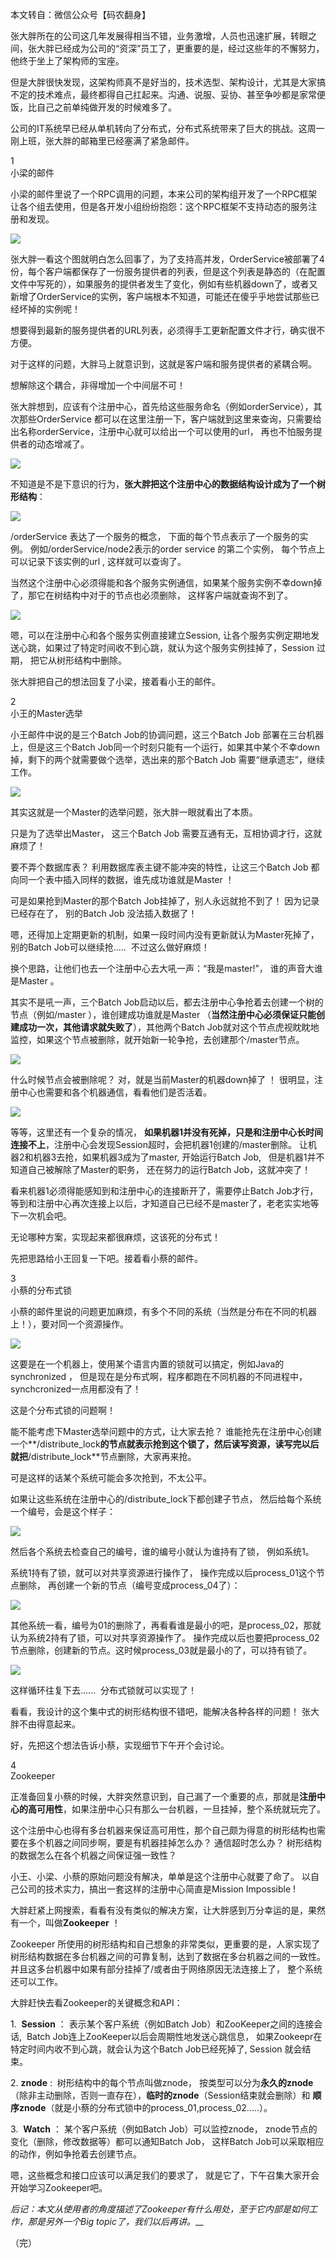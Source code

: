 本文转自：微信公众号【码农翻身】

张大胖所在的公司这几年发展得相当不错，业务激增，人员也迅速扩展，转眼之间，张大胖已经成为公司的“资深”员工了，更重要的是，经过这些年的不懈努力，他终于坐上了架构师的宝座。

但是大胖很快发现，这架构师真不是好当的，技术选型、架构设计，尤其是大家搞不定的技术难点，最终都得自己扛起来。沟通、说服、妥协、甚至争吵都是家常便饭，比自己之前单纯做开发的时候难多了。

公司的IT系统早已经从单机转向了分布式，分布式系统带来了巨大的挑战。这周一刚上班，张大胖的邮箱里已经塞满了紧急邮件。

<section data-tools="135编辑器" data-id="87856" data-width="97%">

<section>

<section data-original-title="" title="">1</section>

<section data-bgless="lighten" data-brushtype="text" data-bglessp="20%">小梁的邮件</section>

</section>

</section>

小梁的邮件里说了一个RPC调用的问题，本来公司的架构组开发了一个RPC框架让各个组去使用，但是各开发小组纷纷抱怨：这个RPC框架不支持动态的服务注册和发现。

![](http://mmbiz.qpic.cn/mmbiz_png/KyXfCrME6UKd9Mnu73usOhicg51ian3Fe5fLYYRMevVm4dOmuTE6iafA6Vbmmk79sy2bAehicuAcYTnkxgaByemTgA/640?wx_fmt=png&tp=webp&wxfrom=5&wx_lazy=1&wx_co=1)

张大胖一看这个图就明白怎么回事了，为了支持高并发，OrderService被部署了4份，每个客户端都保存了一份服务提供者的列表，但是这个列表是静态的（在配置文件中写死的），如果服务的提供者发生了变化，例如有些机器down了，或者又新增了OrderService的实例，客户端根本不知道，可能还在傻乎乎地尝试那些已经坏掉的实例呢！

想要得到最新的服务提供者的URL列表，必须得手工更新配置文件才行，确实很不方便。

对于这样的问题，大胖马上就意识到，这就是客户端和服务提供者的紧耦合啊。

想解除这个耦合，非得增加一个中间层不可！

张大胖想到，应该有个注册中心，首先给这些服务命名（例如orderService），其次那些OrderService 都可以在这里注册一下，客户端就到这里来查询，只需要给出名称orderService，注册中心就可以给出一个可以使用的url， 再也不怕服务提供者的动态增减了。

![](http://mmbiz.qpic.cn/mmbiz_png/KyXfCrME6UKd9Mnu73usOhicg51ian3Fe5z0u0F1aVrHveOrJAL2uHBCSgyOyRSuN9FleCVsgRt83IU8k9WLqJ4Q/640?wx_fmt=png&tp=webp&wxfrom=5&wx_lazy=1&wx_co=1)

不知道是不是下意识的行为，**张大胖把这个注册中心的数据结构设计成为了一个树形结构**：

![](http://mmbiz.qpic.cn/mmbiz_png/KyXfCrME6UKd9Mnu73usOhicg51ian3Fe5AxQdKMZn78xhphe1513aQSLODMYJtdpjXLJIMWUJsayHI30NMnSLjQ/640?wx_fmt=png&tp=webp&wxfrom=5&wx_lazy=1&wx_co=1)

/orderService 表达了一个服务的概念， 下面的每个节点表示了一个服务的实例。 例如/orderService/node2表示的order service 的第二个实例， 每个节点上可以记录下该实例的url , 这样就可以查询了。

当然这个注册中心必须得能和各个服务实例通信，如果某个服务实例不幸down掉了，那它在树结构中对于的节点也必须删除， 这样客户端就查询不到了。

![](http://mmbiz.qpic.cn/mmbiz_png/KyXfCrME6UKd9Mnu73usOhicg51ian3Fe5VcUosHROr9bJ9YnaVHKLFCLDb4TicIunmE7O74MpAuticCV6gZ0QJ0Lw/640?wx_fmt=png&tp=webp&wxfrom=5&wx_lazy=1&wx_co=1)

嗯，可以在注册中心和各个服务实例直接建立Session, 让各个服务实例定期地发送心跳，如果过了特定时间收不到心跳，就认为这个服务实例挂掉了，Session 过期， 把它从树形结构中删除。

张大胖把自己的想法回复了小梁，接着看小王的邮件。

<section data-tools="135编辑器" data-id="87856" data-width="97%">

<section>

<section data-original-title="" title="">2</section>

<section data-bgless="lighten" data-brushtype="text" data-bglessp="20%">小王的Master选举</section>

</section>

</section>

小王邮件中说的是三个Batch Job的协调问题，这三个Batch Job 部署在三台机器上，但是这三个Batch Job同一个时刻只能有一个运行，如果其中某个不幸down掉，剩下的两个就需要做个选举，选出来的那个Batch Job 需要“继承遗志”，继续工作。 

![](http://mmbiz.qpic.cn/mmbiz_png/KyXfCrME6UKd9Mnu73usOhicg51ian3Fe5FFBdQicHU2FftFHvIV4s79DggopkKntamHBLiaHpDxgm9rQCfFw1VVTQ/640?wx_fmt=png&tp=webp&wxfrom=5&wx_lazy=1&wx_co=1)

其实这就是一个Master的选举问题，张大胖一眼就看出了本质。

只是为了选举出Master， 这三个Batch Job 需要互通有无，互相协调才行，这就麻烦了！

要不弄个数据库表？ 利用数据库表主键不能冲突的特性，让这三个Batch Job 都向同一个表中插入同样的数据，谁先成功谁就是Master ！

可是如果抢到Master的那个Batch Job挂掉了，别人永远就抢不到了！ 因为记录已经存在了， 别的Batch Job 没法插入数据了！

嗯，还得加上定期更新的机制，如果一段时间内没有更新就认为Master死掉了，别的Batch Job可以继续抢.....  不过这么做好麻烦！

换个思路，让他们也去一个注册中心去大吼一声：“我是master!”， 谁的声音大谁是Master 。 

其实不是吼一声，三个Batch Job启动以后，都去注册中心争抢着去创建一个树的节点（例如/master ），谁创建成功谁就是Master （**当然注册中心必须保证只能创建成功一次，其他请求就失败了**），其他两个Batch Job就对这个节点虎视眈眈地监控，如果这个节点被删除，就开始新一轮争抢，去创建那个/master节点。

![](https://mmbiz.qpic.cn/mmbiz_png/KyXfCrME6UKd9Mnu73usOhicg51ian3Fe5ib7FGxyPbOmEov7CQO9zENULcS75yU5aF8uwGzR6UkkxhR6PibOfBe8A/640?wx_fmt=png&tp=webp&wxfrom=5&wx_lazy=1&wx_co=1)

什么时候节点会被删除呢？ 对，就是当前Master的机器down掉了 ！ 很明显，注册中心也需要和各个机器通信，看看他们是否活着。 

![](http://mmbiz.qpic.cn/mmbiz_png/KyXfCrME6UKd9Mnu73usOhicg51ian3Fe50WADQoBaq3gF2S6O39JIbsxtQ31700jkZOJCbqnJic9G3zY4qOuk42A/640?wx_fmt=png&tp=webp&wxfrom=5&wx_lazy=1&wx_co=1)

等等，这里还有一个复杂的情况， **如果机器1并没有死掉，只是和注册中心长时间连接不上**，注册中心会发现Session超时，会把机器1创建的/master删除。 让机器2和机器3去抢，如果机器3成为了master, 开始运行Batch Job,   但是机器1并不知道自己被解除了Master的职务， 还在努力的运行Batch Job，这就冲突了！

看来机器1必须得能感知到和注册中心的连接断开了，需要停止Batch Job才行，等到和注册中心再次连接上以后，才知道自己已经不是master了，老老实实地等下一次机会吧。

无论哪种方案，实现起来都很麻烦，这该死的分布式！

先把思路给小王回复一下吧。接着看小蔡的邮件。

<section data-tools="135编辑器" data-id="87856" data-width="97%">

<section>

<section data-original-title="" title="">3</section>

<section data-bgless="lighten" data-brushtype="text" data-bglessp="20%">小蔡的分布式锁</section>

</section>

</section>

小蔡的邮件里说的问题更加麻烦，有多个不同的系统（当然是分布在不同的机器上！），要对同一个资源操作。 

![](http://mmbiz.qpic.cn/mmbiz_png/KyXfCrME6UKd9Mnu73usOhicg51ian3Fe5icAn5dPKpfqgWSbSlQPqibpTdfZmACoic8RKCib07J6zuWHsZTQsbLriahw/0?wx_fmt=png)

这要是在一个机器上，使用某个语言内置的锁就可以搞定，例如Java的synchronized ， 但是现在是分布式啊，程序都跑在不同机器的不同进程中， synchcronized一点用都没有了！

这是个分布式锁的问题啊！ 

能不能考虑下Master选举问题中的方式，让大家去抢？ 谁能抢先在注册中心创建一个**/distribute_lock**的节点就表示抢到这个锁了，然后读写资源，读写完以后就把**/distribute_lock**节点删除，大家再来抢。 

可是这样的话某个系统可能会多次抢到，不太公平。

如果让这些系统在注册中心的/distribute_lock下都创建子节点， 然后给每个系统一个编号，会是这个样子：

![](http://mmbiz.qpic.cn/mmbiz_png/KyXfCrME6UKd9Mnu73usOhicg51ian3Fe5GiazbJbrzqIlwibl0nqch7JalQpQW36XRJtrUTkDynCNguia3xGBUCoLQ/640?wx_fmt=png&tp=webp&wxfrom=5&wx_lazy=1&wx_co=1)

然后各个系统去检查自己的编号，谁的编号小就认为谁持有了锁， 例如系统1。

系统1持有了锁，就可以对共享资源进行操作了， 操作完成以后process_01这个节点删除， 再创建一个新的节点（编号变成process_04了）：

![](http://mmbiz.qpic.cn/mmbiz_png/KyXfCrME6UKd9Mnu73usOhicg51ian3Fe53xzzA70V6IaMQPibVrHgmuD3DvxibWBbk1RJmgv3ic1r1bqFtAcXOAuibQ/640?wx_fmt=png&tp=webp&wxfrom=5&wx_lazy=1&wx_co=1)

其他系统一看，编号为01的删除了，再看看谁是最小的吧，是process_02，那就认为系统2持有了锁，可以对共享资源操作了。 操作完成以后也要把process_02节点删除，创建新的节点。这时候process_03就是最小的了，可以持有锁了。

![](http://mmbiz.qpic.cn/mmbiz_png/KyXfCrME6UKd9Mnu73usOhicg51ian3Fe5Rb9XljeaCYiaibbocUuIJ4SPejxKbUyEt85WZkju8dPrdfiaXPnmaE3QQ/640?wx_fmt=png&tp=webp&wxfrom=5&wx_lazy=1&wx_co=1)

这样循环往复下去......  分布式锁就可以实现了！

看看，我设计的这个集中式的树形结构很不错吧，能解决各种各样的问题！ 张大胖不由得意起来。

好，先把这个想法告诉小蔡，实现细节下午开个会讨论。

<section data-tools="135编辑器" data-id="87856" data-width="97%">

<section>

<section data-original-title="" title="">4</section>

<section data-bgless="lighten" data-brushtype="text" data-bglessp="20%">Zookeeper</section>

</section>

</section>

正准备回复小蔡的时候，大胖突然意识到，自己漏了一个重要的点，那就是**注册中心的高可用性**，如果注册中心只有那么一台机器，一旦挂掉，整个系统就玩完了。

这个注册中心也得有多台机器来保证高可用性，那个自己颇为得意的树形结构也需要在多个机器之间同步啊，要是有机器挂掉怎么办？ 通信超时怎么办？ 树形结构的数据怎么在各个机器之间保证强一致性？ 

小王、小梁、小蔡的原始问题没有解决，单单是这个注册中心就要了命了。 以自己公司的技术实力，搞出一套这样的注册中心简直是Mission Impossible !

大胖赶紧上网搜索，看看有没有类似的解决方案，让大胖感到万分幸运的是，果然有一个，叫做**Zookeeper** ！ 

Zookeeper 所使用的树形结构和自己想象的非常类似，更重要的是，人家实现了树形结构数据在多台机器之间的可靠复制，达到了数据在多台机器之间的一致性。并且这多台机器中如果有部分挂掉了/或者由于网络原因无法连接上了， 整个系统还可以工作。 

大胖赶快去看Zookeeper的关键概念和API：

1.  **Session** ： 表示某个客户系统（例如Batch Job）和ZooKeeper之间的连接会话,  Batch Job连上ZooKeeper以后会周期性地发送心跳信息， 如果Zookeepr在特定时间内收不到心跳，就会认为这个Batch Job已经死掉了, Session 就会结束。

2\. **znode** :  树形结构中的每个节点叫做znode， 按类型可以分为**永久的znode**（除非主动删除，否则一直存在），**临时的znode**（Session结束就会删除）和 **顺序znode**（就是小蔡的分布式锁中的process_01,process_02.....）。

3.  **Watch** ： 某个客户系统（例如Batch Job）可以监控znode， znode节点的变化（删除，修改数据等）都可以通知Batch Job， 这样Batch Job可以采取相应的动作，例如争抢着去创建节点。

嗯，这些概念和接口应该可以满足我们的要求了， 就是它了，下午召集大家开会开始学习Zookeeper吧。 

_后记：本文从使用者的角度描述了Zookeeper有什么用处，至于它内部是如何工作，那是另外一个Big topic了，我们以后再讲。___

（完）